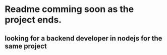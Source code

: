# Readme comming soon as the project ends.

## looking for a backend developer in nodejs for the same project
